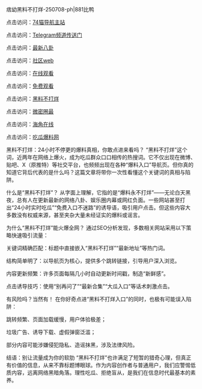 痞幼黑料不打烊-250708-ph|881比鸭

点击访问：<a href="https://74mao.com/">74猫导航主站</a>

点击访问：<a href="https://74mao.com/">Telegram频道传送门</a>

点击访问：<a href="https://pi30-02.pages.dev/">最新八卦</a>

点击访问：<a href="https://hj-337.pages.dev/">社区web</a>

点击访问：<a href="https://gdas.pages.dev/">在线观看</a>

点击访问：<a href="https://jha.pages.dev/">免费观看</a>

点击访问：<a href="https://sdbsd.pages.dev/">黑料不打烊</a>

点击访问：<a href="https://gbs-3wd.pages.dev/">微密圈最</a>

点击访问：<a href="https://sdfsh.pages.dev/">海角在线</a>

点击访问：<a href="https://ert-6he.pages.dev/">吃瓜爆料网</a>

黑料不打烊：24小时不停更的爆料真相，你敢点进来看吗？
“黑料不打烊”这个词，近两年在网络上爆火，成为吃瓜群众口口相传的热搜词。它不仅出现在微博、贴吧、X（原推特）等社交平台，也频频出现在各种“爆料入口”导航页。但你真的知道它背后代表的是什么吗？这篇文章将带你一次性看懂这个关键词的真相与陷阱。

什么是“黑料不打烊”？
从字面上理解，它指的是“爆料永不打烊”——无论白天黑夜，总有人在更新最新的网络八卦、娱乐圈内幕或网红负面。一些网站甚至打出“24小时实时吃瓜”“免费入口不迷路”的诱导语，吸引用户点击。但这些内容大多数没有权威来源，甚至夹杂大量未经证实的爆料或谣言。

为什么“黑料不打烊”能火爆全网？
通过SEO分析发现，多数相关网站采用以下策略快速吸引流量：

关键词精确匹配：标题中直接嵌入“黑料不打烊”“最新地址”等热门词。

结构简单明了：以导航页为核心，提供多个跳转链接，引导用户深入浏览。

内容更新频繁：许多页面每隔几小时自动更新时间戳，制造“新鲜感”。

点击诱导技巧：使用“别再问了”“最新合集”“大瓜入口”等话术刺激点击。

有风险吗？当然有！
在你好奇点进“黑料不打烊入口”的同时，也极有可能误入陷阱：

跳转频繁、页面加载缓慢，用户体验极差；

垃圾广告、诱导下载、虚假弹窗泛滥；

部分内容可能涉嫌侵犯隐私、造谣抹黑，涉及法律风险。

结语：别让流量成为你的软肋
“黑料不打烊”也许满足了短暂的猎奇心理，但真正有价值的信息，从来不靠标题博眼球。作为内容创作者与普通用户，我们应警惕低质内容，远离网络黑暗角落。理性吃瓜、拒绝盲从，是我们在信息时代最基本的素养。
